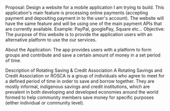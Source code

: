Proposal: Design a website for a mobile application I am trying to build. This application's main feature is processing online payments (accepting payment and depositing payment in to the user's account). The website will have the same feature and will be using one of the main payment APIs that are currently available. Example: PayPal, googlePay, Square etc...
Objective: The purpose of this website is to provide the application users with an alternative platform to use the our services.

About the Application: The app provides users with a platform to form groups and contribute and save a certain amount of money in a set period of time.

Description of Rotating Saving & Credit Association
A Rotating Savings and Credit Association or ROSCA is a group of individuals who agree to meet for a defined period of time in order to save and borrow together. They are mostly informal, indigenous savings and credit institutions, which are prevalent in both developing and developed economies around the world formed to help community members save money for specific purposes (either individual or community level).
